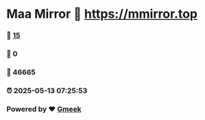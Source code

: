 # Maa Mirror :link: https://mmirror.top 
### :page_facing_up: [15](https://mmirror.top/tag.html) 
### :speech_balloon: 0 
### :hibiscus: 46665 
### :alarm_clock: 2025-05-13 07:25:53 
### Powered by :heart: [Gmeek](https://github.com/Meekdai/Gmeek)
